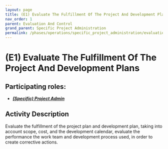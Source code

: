 ```yaml
---
layout: page
title: (E1) Evaluate The Fulfillment Of The Project And Development Plans
nav_order: 1
parent: Evaluation And Control
grand_parent: Specific Project Administration
permalink: /phases/operations/specific_project_administration/evaluation_and_control/e1/
---
```


# (E1) Evaluate The Fulfillment Of The Project And Development Plans

## Participating roles:
* <a href="/roles/">_**(Specific) Project Admin**_</a>

## Activity Description
Evaluate the fulfillment of the project plan and development plan, taking into account scope, cost, and the development calendar, evaluate the performance the work team and development process used, in order to create corrective actions.